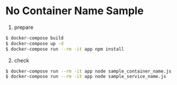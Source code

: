 # No Container Name Sample

1. prepare

```sh
$ docker-compose build
$ docker-compose up -d
$ docker-compose run --rm -it app npm install
```

2. check

```sh
$ docker-compose run --rm -it app node sample_container_name.js
$ docker-compose run --rm -it app node sample_service_name.js
```
